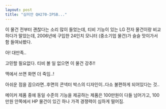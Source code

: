 ```yaml
---
layout: post
title: "심미안 QH270-IPSB..."
---
```



이 물건 전부터 괜찮다는 소리 많이 들었는데, 티비 기능이 있는 LG 전자 물건이랑 비교하다가 말았는데, 2006년에 구입한 24인치 모니터 (중소기업 물건)가 슬슬 맛이가서 함 들여놔봤다.




아! 대만족..




고민할 필요없다. 티비 볼 일 없으면 이 물건 강추!!




맥에서 쓰면 화면 더 죽임..!




아쉬운 점을 꼽으라면..후면의 콘넥터 박스의 디자인이..다소 불편하게 되어있다는 것..




메이커 제품 중에 동일 수준의 기능을 제공하는 제품은 100만원이 다들 넘어가고, 100만원 안쪽에서 HP 물건이 있긴 하나 가격 경쟁력이 심하게 떨어짐.








